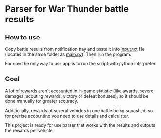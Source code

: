 # Parser for War Thunder battle results

## How to use

Copy battle results from notification tray and paste it into [input.txt](input.txt) file (located in the same folder as [main.py](main.py)).
Then run the program.

For now the only way to use app is to run the script with python interpreter.

## Goal

A lot of rewards aren't accounted in in-game statistic (like awards, severe damages, scouting rewards, victory or defeat bonuses), so it should be done manually for greater accuracy.

Additionally, rewards of several vehicles in one battle being squashed, so for precise accounting you need to use details and calculater.

This project is ready for use parser that works with the results and outputs the rewards per vehicle.